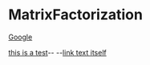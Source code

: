 # MatrixFactorization

[Google](https://www.google.com)


[this is a test](./m1.py)--
--[link text itself]

[link text itself]: https://wwww.google.com


